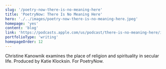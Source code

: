```yaml
---
slug: '/poetry-now-there-is-no-meaning-here'
title: 'PoetryNow: There Is No Meaning Here'
hero: './../images/poetry-now-there-is-no-meaning-here.jpeg'
homepage: 'yes'
content: 'blog'
link: 'https://podcasts.apple.com/us/podcast/there-is-no-meaning-here/id1110402018?i=1000459058825'
portfolioType: 'writing'
homepageOrder: 12
---
```


Christine Kanownik examines the place of religion and spirituality in secular life. Produced by Katie Klocksin. For PoetryNow.
